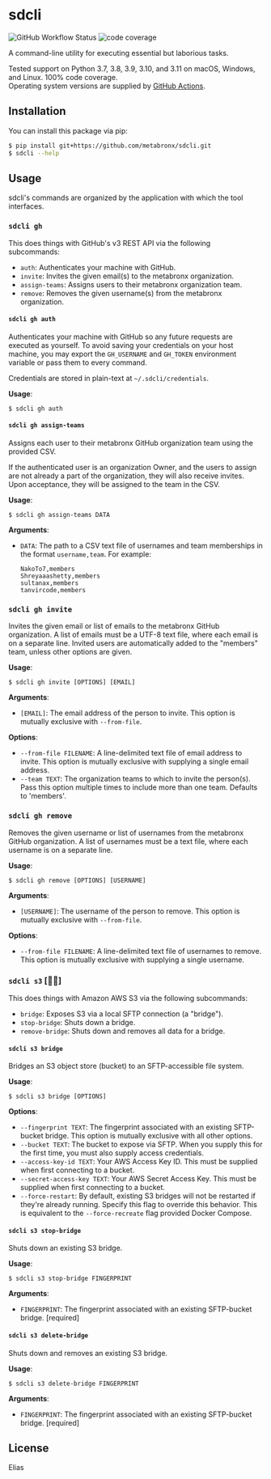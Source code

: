 # sdcli

![GitHub Workflow Status](https://raster.shields.io/github/actions/workflow/status/metabronx/sdcli/ci.yaml?label=tests&style=flat-square)
![code coverage](https://raster.shields.io/endpoint?color=lightblue&label=code%20coverage&style=flat-square&url=https%3A%2F%2Fopenendpoint.tools%2Fmetrics%2Fgeneric%2Fsdcli)

A command-line utility for executing essential but laborious tasks.

Tested support on Python 3.7, 3.8, 3.9, 3.10, and 3.11 on macOS, Windows, and Linux. 100% code coverage.  
Operating system versions are supplied by [GitHub Actions](https://docs.github.com/en/actions/using-jobs/choosing-the-runner-for-a-job#choosing-github-hosted-runners).

## Installation

You can install this package via pip:

```sh
$ pip install git+https://github.com/metabronx/sdcli.git
$ sdcli --help
```

## Usage

sdcli's commands are organized by the application with which the tool interfaces.

### `sdcli gh`

This does things with GitHub's v3 REST API via the following subcommands:

- `auth`: Authenticates your machine with GitHub.
- `invite`: Invites the given email(s) to the metabronx organization.
- `assign-teams`: Assigns users to their metabronx organization team.
- `remove`: Removes the given username(s) from the metabronx organization.

#### `sdcli gh auth`

Authenticates your machine with GitHub so any future requests are executed as yourself. To avoid saving your credentials on your host machine, you may export the `GH_USERNAME` and `GH_TOKEN` environment variable or pass them to every command.

Credentials are stored in plain-text at `~/.sdcli/credentials`.

**Usage**:

```console
$ sdcli gh auth
```

#### `sdcli gh assign-teams`

Assigns each user to their metabronx GitHub organization team using the provided CSV.

If the authenticated user is an organization Owner, and the users to assign are not already a part of the organization, they will also receive invites. Upon acceptance, they will be assigned to the team in the CSV.

**Usage**:

```console
$ sdcli gh assign-teams DATA
```

**Arguments**:

- `DATA`: The path to a CSV text file of usernames and team memberships in the format `username,team`. For example:

  ```csv
  NakoTo7,members
  Shreyaaashetty,members
  sultanax,members
  tanvircode,members
  ```

### `sdcli gh invite`

Invites the given email or list of emails to the metabronx GitHub organization. A list of emails must be a UTF-8 text file, where each email is on a separate line. Invited users are automatically added to the "members" team, unless other options are given.

**Usage**:

```console
$ sdcli gh invite [OPTIONS] [EMAIL]
```

**Arguments**:

- `[EMAIL]`: The email address of the person to invite. This option is mutually exclusive with `--from-file`.

**Options**:

- `--from-file FILENAME`: A line-delimited text file of email address to invite. This option is mutually exclusive with supplying a single email address.
- `--team TEXT`: The organization teams to which to invite the person(s). Pass this option multiple times to include more than one team. Defaults to 'members'.

### `sdcli gh remove`

Removes the given username or list of usernames from the metabronx GitHub organization. A list of usernames must be a text file, where each username is on a separate line.

**Usage**:

```console
$ sdcli gh remove [OPTIONS] [USERNAME]
```

**Arguments**:

- `[USERNAME]`: The username of the person to remove. This option is mutually exclusive with `--from-file`.

**Options**:

- `--from-file FILENAME`: A line-delimited text file of usernames to remove. This option is mutually exclusive with supplying a single username.

### `sdcli s3` [🏴‍☠️]

This does things with Amazon AWS S3 via the following subcommands:

- `bridge`: Exposes S3 via a local SFTP connection (a "bridge").
- `stop-bridge`: Shuts down a bridge.
- `remove-bridge`: Shuts down and removes all data for a bridge.

#### `sdcli s3 bridge`

Bridges an S3 object store (bucket) to an SFTP-accessible file system.

**Usage**:

```console
$ sdcli s3 bridge [OPTIONS]
```

**Options**:

* `--fingerprint TEXT`: The fingerprint associated with an existing SFTP-bucket bridge. This option is mutually exclusive with all other options.
* `--bucket TEXT`: The bucket to expose via SFTP. When you supply this for the first time, you must also supply access credentials.
* `--access-key-id TEXT`: Your AWS Access Key ID. This must be supplied when first connecting to a bucket.
* `--secret-access-key TEXT`: Your AWS Secret Access Key. This must be supplied when first connecting to a bucket.
* `--force-restart`: By default, existing S3 bridges will not be restarted if they're already running. Specify this flag to override this behavior. This is equivalent to the `--force-recreate` flag provided Docker Compose.

#### `sdcli s3 stop-bridge`

Shuts down an existing S3 bridge.

**Usage**:

```console
$ sdcli s3 stop-bridge FINGERPRINT
```

**Arguments**:

* `FINGERPRINT`: The fingerprint associated with an existing SFTP-bucket bridge.  [required]

#### `sdcli s3 delete-bridge`

Shuts down and removes an existing S3 bridge.

**Usage**:

```console
$ sdcli s3 delete-bridge FINGERPRINT
```

**Arguments**:

* `FINGERPRINT`: The fingerprint associated with an existing SFTP-bucket bridge.  [required]

## License

Elias
